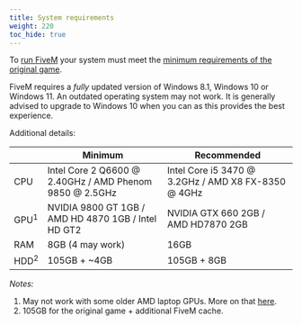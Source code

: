 ```yaml
---
title: System requirements
weight: 220
toc_hide: true
---
```


To [run FiveM][installing] your system must meet the [minimum requirements of the original game][gtav-system-specs].

FiveM requires a _fully_ updated version of Windows 8.1, Windows 10 or Windows 11. An outdated operating system may not
work. It is generally advised to upgrade to Windows 10 when you can as this provides the best experience.

Additional details:

|                 | Minimum                                                 | Recommended                                         |
|-----------------|---------------------------------------------------------|-----------------------------------------------------|
| CPU             | Intel Core 2 Q6600 @ 2.40GHz / AMD Phenom 9850 @ 2.5GHz | Intel Core i5 3470 @ 3.2GHz / AMD X8 FX-8350 @ 4GHz |
| GPU<sup>1</sup> | NVIDIA 9800 GT 1GB / AMD HD 4870 1GB / Intel HD GT2     | NVIDIA GTX 660 2GB / AMD HD7870 2GB                 |
| RAM             | 8GB (4 may work)                                        | 16GB                                                |
| HDD<sup>2</sup> | 105GB + ~4GB                                            | 105GB + 8GB                                         |


_Notes:_

1. May not work with some older AMD laptop GPUs. More on that [here][client-issues-gpu].
2. 105GB for the original game + additional FiveM cache.

[installing]: /docs/client-manual/installing-fivem
[client-issues-gpu]: /docs/support/client-issues#stuck-on-a-colored-background-but-no-menu
[gtav-system-specs]: https://support.rockstargames.com/articles/lMQXeP2Z1mN3g9oZiBZFR/grand-theft-auto-v-pc-system-requirements
